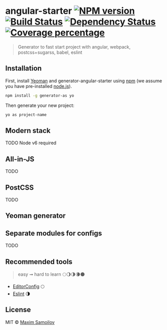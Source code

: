 # angular-starter [![NPM version][npm-image]][npm-url] [![Build Status][travis-image]][travis-url] [![Dependency Status][daviddm-image]][daviddm-url] [![Coverage percentage][coveralls-image]][coveralls-url]
> Generator to fast start project with angular, webpack, postcss+sugarss, babel, eslint

## Installation

First, install [Yeoman](http://yeoman.io) and generator-angular-starter using [npm](https://www.npmjs.com/) (we assume you have pre-installed [node.js](https://nodejs.org/)).

```bash
npm install -g generator-as yo
```

Then generate your new project:

```bash
yo as project-name
```

## Modern stack
TODO
Node v6 required

## All-in-JS
TODO

## PostCSS
TODO

## Yeoman generator


## Separate modules for configs
TODO

## Recommended tools
> easy ➞ hard to learn
> 🌕🌖🌗🌘🌑

- [EditorConfig](http://editorconfig.org) 🌕
- [Eslint](http://eslint.org) 🌗

## License

MIT © [Maxim Samoilov](https://twitter.com/_nitive)

[npm-image]: https://badge.fury.io/js/generator-as.svg
[npm-url]: https://npmjs.org/package/generator-as
[travis-image]: https://travis-ci.org/Nitive/angular-starter.svg?branch=master
[travis-url]: https://travis-ci.org/Nitive/angular-starter
[daviddm-image]: https://david-dm.org/Nitive/angular-starter.svg?theme=shields.io
[daviddm-url]: https://david-dm.org/Nitive/angular-starter
[coveralls-image]: https://coveralls.io/repos/Nitive/angular-starter/badge.svg
[coveralls-url]: https://coveralls.io/r/Nitive/angular-starter
